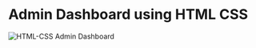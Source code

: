 # Admin Dashboard using HTML CSS
![HTML-CSS Admin Dashboard](https://github.com/Limon714/gsap/assets/72975868/2fbdc73d-7ef9-48a3-b9b1-09466290f31f)


